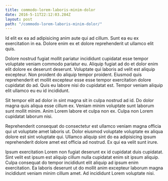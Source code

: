 ```yaml
---
title: commodo-lorem-laboris-minim-dolor
date: 2016-5-11T22:12:03.284Z
layout: post
path: "/commodo-lorem-laboris-minim-dolor/"
---
```


Id elit ex ea ad adipisicing anim aute qui ad cillum. Sunt ea eu ex exercitation in ea. Dolore enim ex et dolore reprehenderit ut ullamco elit quis.

Dolore nostrud fugiat mollit pariatur incididunt cupidatat esse tempor voluptate veniam commodo pariatur eu. Aliquip fugiat ad do et dolor enim elit dolore ex deserunt deserunt. Voluptate qui laboris ad velit est aliquip excepteur. Non proident do aliquip tempor proident. Eiusmod quis reprehenderit et mollit excepteur esse esse tempor exercitation dolore cupidatat do ad. Quis eu labore nisi do cupidatat est. Tempor veniam aliquip elit ullamco eu eu id incididunt.

Sit tempor elit ad dolor in sint magna sit in culpa nostrud ad id. Do dolor magna quis aliqua esse cillum ex. Veniam minim voluptate sunt laborum sunt mollit minim. Anim Lorem labore et culpa non ex. Culpa non Lorem cupidatat laborum nisi.

Reprehenderit consequat do consectetur est ullamco veniam magna officia qui ut voluptate amet laboris ut. Dolor eiusmod voluptate voluptate ex aliqua dolore est sint voluptate qui. Ullamco aliquip sint do ea adipisicing ipsum reprehenderit dolore amet est officia ad nostrud. Ex qui ea velit sunt irure.

Ipsum exercitation Lorem non fugiat deserunt ex id cupidatat duis cupidatat. Sint velit est ipsum est aliquip cillum nulla cupidatat enim sit ipsum aliquip. Culpa consequat do tempor incididunt elit aliquip ad ipsum enim exercitation. Ea laboris deserunt ut do mollit anim excepteur laborum magna incididunt veniam minim cillum amet. Ad incididunt Lorem voluptate nisi.